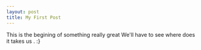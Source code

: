 ```yaml
---
layout: post
title: My First Post
---
```


This is the begining of something really great We'll have to see where does it takes us  .
:}

